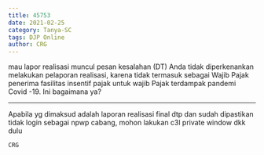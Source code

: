 ```yaml
---
title: 45753
date: 2021-02-25
category: Tanya-SC
tags: DJP Online
author: CRG
---
```


mau lapor realisasi muncul pesan kesalahan (DT) Anda tidak diperkenankan melakukan pelaporan realisasi, karena tidak termasuk sebagai Wajib Pajak penerima fasilitas insentif pajak untuk wajib Pajak terdampak pandemi Covid -19. Ini bagaimana ya?

---

Apabila yg dimaksud adalah laporan realisasi final dtp dan sudah dipastikan tidak login sebagai npwp cabang, mohon lakukan c3l private window dkk dulu

`CRG`
